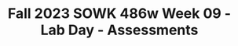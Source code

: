 ---
layout: single_embed_slide
title: "Fall 2023 SOWK 486w Week 09 - Lab Day - Assessments"
presentation_id: EHDLIU
canonical_url: /presentations/EHDLIU/
slides:
  - slide_name: ../deck-11543-large-0.jpeg
    slide_thumbnail: ../deck-11543-thumb-0.jpeg
    slide_text: >
      <p>Assessments
      Lab Day
      gathering information and formulating it into a coherent picture of the client and his or her circumstances Jacob Campbell, LICSW Heritage University Fall 2023 SOWK 486</p>
      
  - slide_name: ../deck-11543-large-1.jpeg
    slide_thumbnail: ../deck-11543-thumb-1.jpeg
    slide_text: >
      <p>Social histories
      Agenda
      Implicit Bias Teach Back Activity Genograms &amp; Eco-maps
      Jacob Campbell, Ph.D. LICSW
      Heritage University
      Fall 2023 SOWK 486w</p>
      
  - slide_name: ../deck-11543-large-2.jpeg
    slide_thumbnail: ../deck-11543-thumb-2.jpeg
    slide_text: >
      <p>Examples of Writing
      Resilience and Dimensions of
      APA Style Website
      My Feedback
      Applied Transdisciplinarity
      Example Papers
      Document
      Jacob Campbell, Ph.D. LICSW
      Heritage University
      Fall 2023 SOWK 486w</p>
      
  - slide_name: ../deck-11543-large-3.jpeg
    slide_thumbnail: ../deck-11543-thumb-3.jpeg
    slide_text: >
      <p>I M P L I C I T
      ntrospection indfulness
      You must acknowledge that implicit bias exists and then learn about your own implicit bias Stress increases our use of cognitive shortcuts, including implicit biases
      erspective Taking
      earn to Slow Down ndividuation
      Try to walk in someone else’s shoes by considering experiences from the perspective of a person from stereotyped groups
      To recognize our own implicit biases, we must stop, think, and re ect.
      Use individual personal characteristics, not group stereotypes, to evaluate clients.
      heck Your Messaging
      nstitutionalize Fairness take Two
      Instead of trying to be color- or gender-blind, use evidence-based statements that decrease implicit bias such as welcoming and embracing multiculturalism and gender diversity.
      Organizations must also commit and work to overcome it
      Counteracting implicit bias and working toward cultural humility is lifelong work and must be practiced consistently and constantly
      Heritage University fl
      Jacob Campbell, Ph.D. LICSW
      (Hepworth et al., 2022) Fall 2023 SOWK 486w</p>
      
  - slide_name: ../deck-11543-large-4.jpeg
    slide_thumbnail: ../deck-11543-thumb-4.jpeg
    slide_text: >
      <p>https://implicit.harvard.edu/implicit/selectatest.html
      Jacob Campbell, Ph.D. LICSW
      Heritage University
      Fall 2023 SOWK 486w</p>
      
  - slide_name: ../deck-11543-large-5.jpeg
    slide_thumbnail: ../deck-11543-thumb-5.jpeg
    slide_text: >
      <p>Layout of the Social History
      Presenting Problem
      Life Experiences
      Impressions and Recommendations
      Jacob Campbell, Ph.D. LICSW
      Heritage University
      Fall 2023 SOWK 486w</p>
      
  - slide_name: ../deck-11543-large-6.jpeg
    slide_thumbnail: ../deck-11543-thumb-6.jpeg
    slide_text: >
      <p>Layout of the Social History Presenting Problem
      Impressions and Recommendations
      • Description and history of the presenting problem • Introductory section
      Life Experiences
      Jacob Campbell, Ph.D. LICSW
      Heritage University
      Fall 2023 SOWK 486w</p>
      
  - slide_name: ../deck-11543-large-7.jpeg
    slide_thumbnail: ../deck-11543-thumb-7.jpeg
    slide_text: >
      <p>Layout of the Social History Presenting Problem
      • Description and history of the presenting problem • Introductory section
      Impressions and Recommendations
      • Presenting problem Detail major points Generally the “why are you here today section”
      Life Experiences
      Jacob Campbell, Ph.D. LICSW
      My method for mental health evaluations
      Heritage University
      Fall 2023 SOWK 486w</p>
      
  - slide_name: ../deck-11543-large-8.jpeg
    slide_thumbnail: ../deck-11543-thumb-8.jpeg
    slide_text: >
      <p>Layout of the Social History Presenting Problem
      Esmeralda, a 32 year old Hispanic married with three children female completed this mental health evaluation at the TCCH BHS Pasco o ce. She was accompanied by her husband and one child. Her primary language is Spanish, and the evaluation was completed in her native language. Her insurance, Medicaid, has been veri ed. She was referred by Crisis Response Unit after being hospitalized at Lourdes Medical Center after an attempted suicide. She presented with symptoms related to depression and anxiety.
      Impressions and Recommendations
      Life Experiences
      fi
      ffi
      Jacob Campbell, Ph.D. LICSW
      Heritage University
      Fall 2023 SOWK 486w</p>
      
  - slide_name: ../deck-11543-large-9.jpeg
    slide_thumbnail: ../deck-11543-thumb-9.jpeg
    slide_text: >
      <p>Layout of the Social History Presenting Problem
      • Family of origin • Birth and childhood
      Impressions and Recommendations
      • Marriages and signi cant relationships • Current living arrangements • Education
      Life Experiences
      fi
      Jacob Campbell, Ph.D. LICSW
      • Military service
      Heritage University
      Fall 2023 SOWK 486w</p>
      
  - slide_name: ../deck-11543-large-10.jpeg
    slide_thumbnail: ../deck-11543-thumb-10.jpeg
    slide_text: >
      <p>Layout of the Social History Presenting Problem
      • Employment history • Medical history
      Impressions and Recommendations
      • Legal history • Social and recreational interests • Religious activities
      Life Experiences
      Jacob Campbell, Ph.D. LICSW
      • Client successes, strengths, and resources
      Heritage University
      Fall 2023 SOWK 486w</p>
      
  - slide_name: ../deck-11543-large-11.jpeg
    slide_thumbnail: ../deck-11543-thumb-11.jpeg
    slide_text: >
      <p>Layout of the Social History Presenting Problem
      Impressions and Recommendations
      • Impressions • Recommendations
      Life Experiences
      Jacob Campbell, Ph.D. LICSW
      Heritage University
      Fall 2023 SOWK 486w</p>
      
  - slide_name: ../deck-11543-large-12.jpeg
    slide_thumbnail: ../deck-11543-thumb-12.jpeg
    slide_text: >
      <p>Tri-Cities Community Health Behavioral Health Services
      Mental Health Evaluation Example
      MENTAL HEALTH EVALUATION Prepared by/Cred.:
      Date of Intake:
      Request Of Service:
      Dimension I. Client Personal Information Client Name: Date of Birth: Age: Gender: Client Ethnicity: Client Place of Birth: Primary Language: Secondary: Is a power of attorney needed? Yes No (If needed, explain.) Are legal guardianship documents needed? Yes No (If needed, explain.) Is there CPS involvement? Yes No (If yes, explain.) Dimension II. Referral &amp; Admitting Problem
      TCCH BHS
      Referral Source: Client Presenting Problem: (symptoms/length)
      Dimension III: Client Treatment History, Mental Health/Psychiatric/Substance Abuse Name of Provider Reason for Treatment Medication(s) Prescribed Outcome (Include dates.)
      (e.g. CD, psych. hospital, residential, OP. Include diagnosis.)
      • Dimension I. Client Personal Information
      (Successful/Unsuccessful/ AMA)
      • Dimension II. Referral &amp; Admitting Problem Current Substance Use: GAIN-SS Score: N/A Family/Significant Other History of Substance Use: Is there a need for present referral to CD specialist? Yes Relationship to Client
      No
      Dimension IV: Family/Significant Other Mental Health/Psychiatric History Mental Health/ Diagnosis History of Suicide History of Homicide (If yes, explain.) (If yes, explain.) Psych History Yes No Yes No Yes No Unk. Yes No Yes No Yes No Unk. Yes No Yes No Yes No Unk. Yes No Yes No Yes No Unk. Yes No Yes No Yes No Unk.
      • Dimension III: Client Treatment History, Mental Health/Psychiatric/Substance Abuse • Dimension IV: Family/Signi cant Other Mental Health/Psychiatric History
      1
      Heritage University fi
      Jacob Campbell, Ph.D. LICSW
      Fall 2023 SOWK 486w</p>
      
  - slide_name: ../deck-11543-large-13.jpeg
    slide_thumbnail: ../deck-11543-thumb-13.jpeg
    slide_text: >
      <p>Mental Health Evaluation Example
      Dimension V: Abuse/Neglect Client History of Abuse/Neglect: (If abuse is reported by a client age 17 or younger, a documented CPS referral must occur within 48 hours. Call 509-737-2800.)
      Dimension VI: Crisis/Risk Assessment Client History of Suicide/Homicide: (Ideation, plan, means, attempts when/age?) Current Crisis/Risk Assessment: (Must include current risk of suicide/homicide/risk of self-harm.) Does a referral for provision of emergency/crisis services need to be made at this time? Yes
      No
      (If yes, identify referral provider.)
      Present Treatment Need Grief/Loss Issues: Dimension VII: Client Medical History Has the client ever suffered from a head injury? Yes No Age:
      Result:
      Is the client currently or recently pregnant? Yes No (If yes, how many months?) Has the client recently given birth? Yes No (If yes, how long ago?) Is there a Medical Advance Directive in place? Yes No (If yes, does ct wish to provide a copy?) Medical History: (Include any/all hospitalizations and reasons.) Client History/Presence of Chronic Infections/Diseases: (Incl. HIV, Hepatitis, treatments.) Yes No
      TCCH BHS
      (If yes, explain.)
      • Dimension V: Abuse/Neglect
      Client Present Healthcare Needs: Has the primary care provider been notified? Yes
      No
      Primary Care Provider Name:
      • Dimension VI: Crisis/Risk Assessment • Dimension VII: Client Medical History • Dimension VIII: Psychosocial • Dimension IX: Legal Issues
      (If no primary care provider was identified, name the provider that you are referring the client to.) Is an EPSDT referral needed? (for anyone under age 21) Yes No
      If needed, has an EPSDT letter been sent to the medical provider? Current Medications: (Include dosage and the reason prescribed.)
      Yes
      No
      N/A
      Dimension VIII: Psychosocial Family Support System: Peer Support System: Provider Support: Employment/Education History: Cultural Issues/Religious Beliefs Identified: Yes No (If yes, explain.) Has a consult referral been made? Yes No (If yes, what kind?) Sexual Orientation Need(s): Yes No (If yes, explain.) Functional Strengths/Interest of Client and/or Family: Dimension IX: Legal Issues Present/Past Legal Issues: (charges and dates) Court ordered to treatment? LRA Client? DOC supervision? Adult Parole: Adult Probation: Name of PO:
      Yes No Yes No Yes No (If so, document evidence of oral or written notification.) Yes No (If so, document evidence of oral or written notification.) Yes No (If so, document evidence of oral or written notification.) Phone Number: County: 2
      Jacob Campbell, Ph.D. LICSW
      Heritage University
      Fall 2023 SOWK 486w</p>
      
  - slide_name: ../deck-11543-large-14.jpeg
    slide_thumbnail: ../deck-11543-thumb-14.jpeg
    slide_text: >
      <p>Juvenile Court: Name of JPO:
      Yes No (If so, document evidence of oral or written notification.) Phone Number: County:
      Mental Health Evaluation Example
      Dimension X: Developmental History of Developmental Delays/Need: (Specify.) Present Services in Place: (i.e. 504, IEP, SSI, DDD, DVR) Dimension XI: Environmental Need/Barriers to Treatment Does the client have problems with any of the following? (Please check all that apply.) Housing Food Clothing Economic Employment Transportation Education Legal Social/Recreational Primary Support Network/Death or Loss ADL’s Chronic Medical Condition(s)/Access to Healthcare Other Psychosocial/Environmental Problems Current Mental Status Appearance: . Psychomotor Behavior: . Attention and Concentration: . Speech: Thought Process: . Orientation: . Memory: . Level of Cooperation/Relating: Affect: . Mood: . Thought Content: . Hallucinations: . Delusions: . Suicidal &amp; Homicidal Ideation: . Phobias: . Judgment: . Insight: .
      . .
      Admitting Diagnoses
      TCCH BHS
      • Dimension X: Developmental
      Axis I: Axis II: Axis III: Axis IV: Axis V: (Current GAF) Inter-agency Services Needed Referral to Therapy: Yes No Referral to Case Management: Referral to Psychiatrist: Yes No Referral to Nueva Substance Abuse Dept.: Clinical Summary/Recommendation for Treatment:
      Yes Yes
      No No
      Have all releases of information been obtained for all formal/informal supports? (e.g. medical providers, legal providers, DSHS, etc.) Yes No
      • Dimension XI: Environmental Need/ Barriers to Treatment • Current Mental Status • Admitting Diagnoses
      ___________________________________________ Intake Staff Signature/Cred.
      __________________ Date
      • Inter-agency Services Needed 3
      Jacob Campbell, Ph.D. LICSW
      Heritage University
      Fall 2023 SOWK 486w</p>
      
  - slide_name: ../deck-11543-large-15.jpeg
    slide_thumbnail: ../deck-11543-thumb-15.jpeg
    slide_text: >
      <p>Practice with Social Histories
      • Family of origin
      • Employment history
      • Birth and childhood
      • Medical history
      • Marriages and signi cant relationships
      • Legal history
      • Current living arrangements • Education • Military service
      fi
      Jacob Campbell, Ph.D. LICSW
      • Social and Recreational interests • Religious activities
      Work with a partner to go through some of the process of completing a social history with them. You can either use real life information or make up informational a part of a role-play.
      • Client successes, Strengths, and resources
      Heritage University
      Fall 2023 SOWK 486w</p>
      
  - slide_name: ../deck-11543-large-16.jpeg
    slide_thumbnail: ../deck-11543-thumb-16.jpeg
    slide_text: >
      <p>Students are to develop a 5-10 minute short presentation teaching your peers about assessing the chosen area.
      • Assessing biophysical Functioning (pp. 168-172) • Assessing Cognitive/Perceptual Functioning (pp. 172-176)
      This Week
      • Assessing A ective Functioning (pp. 176-180) • Assessing Behavioral Functioning (pp. 180-182) • Assessing Environmental System (pp. 182-186) Group Discussion (Hepworth et al., 2022) Jacob Campbell, Ph.D. LICSW ff
      􀅵
      In Class Teach Back Activity
      Heritage University
      Fall 2023 SOWK 486w
      Provide Info</p>
      
  - slide_name: ../deck-11543-large-17.jpeg
    slide_thumbnail: ../deck-11543-thumb-17.jpeg
    slide_text: >
      <p>campbell_j@heritage.edu
      Jacob Campbell, Ph.D. LICSW
      Heritage University
      Fall 2023 SOWK 486w</p>
      
  - slide_name: ../deck-11543-large-18.jpeg
    slide_thumbnail: ../deck-11543-thumb-18.jpeg
    slide_text: >
      <p>Family Assessments Eco-Map
      A
      E
      P
      Jacob Campbell, Ph.D. LICSW
      Heritage University
      Fall 2023 SOWK 486w</p>
      
  - slide_name: ../deck-11543-large-19.jpeg
    slide_thumbnail: ../deck-11543-thumb-19.jpeg
    slide_text: >
      <p>Mini Mental Status Exams
      Jacob Campbell, Ph.D. LICSW
      Heritage University
      Fall 2023 SOWK 486w</p>
      
  - slide_name: ../deck-11543-large-20.jpeg
    slide_thumbnail: ../deck-11543-thumb-20.jpeg
    slide_text: >
      <p>Mental Status Exam The General Components
      • General appearance
      • Intelligence
      • Behavior
      • Reality testing
      • Thought process and content
      • Suicidal or homicidal ideation
      • A ect
      • Judgment
      • Impulse control • Insight • Cognitive functioning
      ff
      Jacob Campbell, Ph.D. LICSW
      Heritage University
      Fall 2023 SOWK 486w</p>
      
  - slide_name: ../deck-11543-large-21.jpeg
    slide_thumbnail: ../deck-11543-thumb-21.jpeg
    slide_text: >
      <p>General Appearance
      Use of mobility device Posture and gait
      Build Meticulous
      Self-neglect
      Grooming
      Garish
      Skillfully applied
      Outstanding features
      Disabilities
      Physical characteristics
      Important physical features
      Immaculate Fashionable
      Dress
      Unconventional Jacob Campbell, Ph.D. LICSW
      Heritage University
      Appearance Fall 2023 SOWK 486w</p>
      
  - slide_name: ../deck-11543-large-22.jpeg
    slide_thumbnail: ../deck-11543-thumb-22.jpeg
    slide_text: >
      <p>General Appearance Passive Sullen
      Ingratiating
      Guarded
      Hostility
      Seductive
      Attitude and Interpersonal Style
      Uncooperative Demanding
      Jacob Campbell, Ph.D. LICSW
      Heritage University
      Manipulative Playful
      Inappropriate boundaries Contemptuous
      Withdrawn
      Fall 2023 SOWK 486w</p>
      
  - slide_name: ../deck-11543-large-23.jpeg
    slide_thumbnail: ../deck-11543-thumb-23.jpeg
    slide_text: >
      <p>General Appearance Flat
      Liable Bland Facial expression
      Awkward Motor hyperactivity
      Motor retardations Mannerism
      Posturing
      Tics and twitches Rigid
      Tension Severe akathisia
      Agitated
      Behavior and Psychomotor activity
      Hyperactive Combative
      Jacob Campbell, Ph.D. LICSW
      Heritage University
      Tardive dyskinesia Seated quietly
      Fall 2023 SOWK 486w</p>
      
  - slide_name: ../deck-11543-large-24.jpeg
    slide_thumbnail: ../deck-11543-thumb-24.jpeg
    slide_text: >
      <p>General Appearance Impoverished Pressured
      Perseveration
      Dysarthria Neologisms
      Speech and Language
      Monotonous Emotional
      Stereotypy Aphasia
      Global aphasia
      Jacob Campbell, Ph.D. LICSW
      Heritage University
      Accented
      Wernike’s aphasia Broca’s aphasia
      Fall 2023 SOWK 486w</p>
      
  - slide_name: ../deck-11543-large-25.jpeg
    slide_thumbnail: ../deck-11543-thumb-25.jpeg
    slide_text: >
      <p>Emotions
      Full range of a ect A ect
      Broad
      Constricted
      Congruent with mood Appropriate Flat
      Anhedonic
      Emotional withdrawal
      Blunted Labile
      Euphoric Expansive
      Mood
      Middle insomnia
      Initial insomnia Hypersomnia
      ff
      ff
      Jacob Campbell, Ph.D. LICSW
      Anxious
      Clients description
      Terminal insomnia Sleep
      Euthymic
      Heritage University
      Fall 2023 SOWK 486w</p>
      
  - slide_name: ../deck-11543-large-26.jpeg
    slide_thumbnail: ../deck-11543-thumb-26.jpeg
    slide_text: >
      <p>Cognitive Functioning Lethargy
      Attention and concentration
      Oriented Times Four
      Orientation and level of consciousness
      Coma
      Stupor
      Obtundation
      Anterograde amnesia Transient global amnesia Amnesia
      Retrograde amnesia Memory
      Registration Retention Retrieval Short term memory Jacob Campbell, Ph.D. LICSW
      Heritage University
      Head Injuries
      Long term memory
      Fall 2023 SOWK 486w</p>
      
  - slide_name: ../deck-11543-large-27.jpeg
    slide_thumbnail: ../deck-11543-thumb-27.jpeg
    slide_text: >
      <p>Cognitive Functioning Memory Testing
      Ability to Abstract and Generalize
      Information Intelligence
      Jacob Campbell, Ph.D. LICSW
      Heritage University
      Fall 2023 SOWK 486w</p>
      
  - slide_name: ../deck-11543-large-28.jpeg
    slide_thumbnail: ../deck-11543-thumb-28.jpeg
    slide_text: >
      <p>Somatic delusions Nihilistic delusions Thought Content
      Delusions
      Bizarre behavior
      Grandiose delusions
      Delusional guilt Ideas of inference
      Thought content
      Magical thinking
      Thoughts and Perception
      Ideas of reference
      Distortions Though broadcasting
      Suspiciousness
      Paranoid delusions
      Thought withdrawal
      Thought insertion
      Illusions Hallucinations Disordered Perceptions
      Dearealization
      Depersonalization
      Jacob Campbell, Ph.D. LICSW
      Heritage University
      Fall 2023 SOWK 486w</p>
      
  - slide_name: ../deck-11543-large-29.jpeg
    slide_thumbnail: ../deck-11543-thumb-29.jpeg
    slide_text: >
      <p>Thoughts and Perception Loose association
      Perseverative
      Racing thoughts
      Conceptual disorganization Neologism Overvalued
      Thought Process
      Distractable Goal directed
      Spontaneous
      Incoherent Circumstantial
      Jacob Campbell, Ph.D. LICSW
      Heritage University
      Tangentiality Clang association
      Illogical
      Flight of ideas
      blocking
      Impoverished
      Fall 2023 SOWK 486w</p>
      
  - slide_name: ../deck-11543-large-30.jpeg
    slide_thumbnail: ../deck-11543-thumb-30.jpeg
    slide_text: >
      <p>Somatic preoccupations Phobias
      Preoccupations
      Obsessions
      Compulsions
      Suicidality, Homicidality, Impulse control
      Jacob Campbell, Ph.D. LICSW
      Heritage University
      Thoughts and Perception
      Insight and Judgment
      Fall 2023 SOWK 486w</p>
      
  - slide_name: ../deck-11543-large-31.jpeg
    slide_thumbnail: ../deck-11543-thumb-31.jpeg
    slide_text: >
      <p>The Checklist Manifesto Hot to Get things Done Right
      Jacob Campbell, Ph.D. LICSW
      Heritage University
      Fall 2023 SOWK 486w</p>
      
  - slide_name: ../deck-11543-large-32.jpeg
    slide_thumbnail: ../deck-11543-thumb-32.jpeg
    slide_text: >
      <p>Suicide Risk Assessment Listen for Risk Factors
      Ask Directly About Suicide
      Assess Suicidal Ideation &amp; Behaviors
      Assess for Other Risk Factors (Hepworth, et al., 2017) Jacob Campbell, Ph.D. LICSW
      Heritage University
      Fall 2023 SOWK 486w</p>
      
  - slide_name: ../deck-11543-large-33.jpeg
    slide_thumbnail: ../deck-11543-thumb-33.jpeg
    slide_text: >
      <p>Suicide Risk Assessment Adults Listen for Risk Factors
      Feelings of despair and hopelessness Previous suicide attempts Concrete, available, and lethal plans to commit suicide Family history of suicide Perseveration about suicide
      Lack of support systems and other forms of isolation Feelings of worthlessness Belief that others would be better off if the client were dead Advanced age Substance abuse (Hepworth, et al., 2017)
      Jacob Campbell, Ph.D. LICSW
      Heritage University
      Fall 2023 SOWK 486w</p>
      
  - slide_name: ../deck-11543-large-34.jpeg
    slide_thumbnail: ../deck-11543-thumb-34.jpeg
    slide_text: >
      <p>Suicide Risk Assessment Youth Listen for Risk Factors
      Feelings of despair and hopelessness Previous suicide attempts Concrete, available, and lethal plans to commit suicide Family history of suicide Perseveration about suicide Lack of support systems and other forms of isolation Feelings of worthlessness Belief that others would be better off if the client were dead Advanced age Substance abuse
      Deterioration in personal habits Decline in school achievement Marked increase in sadness, moodiness, and sudden tearful reactions Loss of appetite Use of drugs or alcohol Talk of death or dying Withdrawal from friends and family Making nal arrangements, such as giving away valued possessions Sudden or unexplained departure from past behaviors (Hepworth, et al., 2017)
      fi
      Jacob Campbell, Ph.D. LICSW
      Heritage University
      Fall 2023 SOWK 486w</p>
      
  - slide_name: ../deck-11543-large-35.jpeg
    slide_thumbnail: ../deck-11543-thumb-35.jpeg
    slide_text: >
      <p>Suicide Risk Assessment Listen for Risk Factors
      Have you have thoughts about death or suicide?
      Ask Directly About Suicide
      (Hepworth, et al., 2017) Jacob Campbell, Ph.D. LICSW
      Heritage University
      Fall 2023 SOWK 486w</p>
      
  - slide_name: ../deck-11543-large-36.jpeg
    slide_thumbnail: ../deck-11543-thumb-36.jpeg
    slide_text: >
      <p>Suicide Risk Assessment Listen for Risk Factors
      Ask Directly About Suicide
      Assess Suicidal Ideation &amp; Behaviors
      I’d like to ask you more about that.
      History Thoughts Plan Intent Means
      (Hepworth, et al., 2017) Jacob Campbell, Ph.D. LICSW
      Heritage University
      Fall 2023 SOWK 486w</p>
      
  - slide_name: ../deck-11543-large-37.jpeg
    slide_thumbnail: ../deck-11543-thumb-37.jpeg
    slide_text: >
      <p>Suicide Risk Assessment Listen for Risk Factors
      Ask Directly About Suicide
      Assess Suicidal Ideation &amp; Behaviors
      • Hopelessness • Impulsivity
      Assess for Other Risk Factors
      • Protective factors (deterrents) • Warning signs (imminent risk)
      Jacob Campbell, Ph.D. LICSW
      Heritage University
      Fall 2023 SOWK 486w
      (Hepworth, et al., 2017)</p>
      
  - slide_name: ../deck-11543-large-38.jpeg
    slide_thumbnail: ../deck-11543-thumb-38.jpeg
    slide_text: >
      <p>Elder Assessment
      Jacob Campbell, Ph.D. LICSW
      Heritage University
      Fall 2023 SOWK 486w</p>
      
  - slide_name: ../deck-11543-large-39.jpeg
    slide_thumbnail: ../deck-11543-thumb-39.jpeg
    slide_text: >
      <p>Adequacy of Client’s Environments • A physical environment that is adequate, is stable, and fosters health and safety (this includes housing as well as surroundings that are free of toxins and other health risks) • Adequate social support systems (e.g., family, relatives, friends, neighbors, organized groups) • A liation with a meaningful and responsive faith community • Access to timely, appropriate, a ordable health care (including vaccinations, physicians, dentists, medications, and nursing homes) • Access to safe, reliable, a ordable child and elder care services • Access to recreational facilities • Transportation—to work, socialize, utilize resources, and exercise rights as a citizen
      • Adequate housing that provides ample space, sanitation, privacy, and safety from hazards and pollution (both air and noise) • Responsive police and re protection and a reasonable degree of security • Safe and healthful work conditions • Su cient nancial resources to purchase essential resources (e.g., food, clothing, housing) • Adequate nutritional intake • Predictable living arrangements with caring others (especially for children) • Opportunities for education and self-ful llment • Access to legal assistance • Employment opportunities
      Heritage University fi
      ff
      ff
      fi
      fi
      ffi
      ffi
      Jacob Campbell, Ph.D. LICSW
      Fall 2023 SOWK 486w
      (Hepworth, et al., 2017)</p>
      
  - slide_name: ../deck-11543-large-40.jpeg
    slide_thumbnail: ../deck-11543-thumb-40.jpeg
    slide_text: >
      <p>Intrapersonal Functioning Biophysical Functioning • Physical characteristics and
      • Alcohol use and abuse • Use and abuse of other
      presentation • Physical health • Use and abuse of medications,
      • Dual diagnosis: comorbid
      alcohol, and drugs
      addictive and mental disorders
      Cognitive/Perceptual Functioning • Intellectual functioning
      • Values
      • Judgment
      • Misconceptions
      • Reality testing
      • Self-concept
      • Coherence
      • Assessing thought
      • Cognitive lexibility
      f
      f
      Jacob Campbell, Ph.D. LICSW
      Affective Functioning
      substances
      • Emotional control
      • Major depressive
      • Range of emotions
      disorder
      • Appropriateness of
      • Suicidal risk
      affect • Assessing affective disorders • Bipolar disorder
      • Behavioral Functioning • Excesses • Risk of violence • De iciencies • Motivation
      disorders
      (Hepworth, et al., 2017) Heritage University
      Fall 2023 SOWK 486w</p>
      
  - slide_name: ../deck-11543-large-41.jpeg
    slide_thumbnail: ../deck-11543-thumb-41.jpeg
    slide_text: >
      <p>Assessing Aggression • Personal history • Interpersonal relationships and social supports • Psychological factors • Physical conditions • History of violence • Current threats and plans of violence • Current crisis and situation (Hepworth, et al., 2017) Jacob Campbell, Ph.D. LICSW
      Heritage University
      Fall 2023 SOWK 486w</p>
      
  - slide_name: ../deck-11543-large-42.jpeg
    slide_thumbnail: ../deck-11543-thumb-42.jpeg
    slide_text: >
      <p>Assessing Person-In-Environment Fit • Environmental Systems
      • A rming
      • Physical environment
      • Harmful
      • Adequacy
      • Spirituality and a liation with a faith community
      • Health
      • Spirituality
      • Safety
      • Religion
      • Social support systems
      • Cognitive, a ective, and behavioral dimensions of faith
      • Missing
      (Hepworth, et al., 2017)
      ffi
      ff
      ffi
      Jacob Campbell, Ph.D. LICSW
      Heritage University
      Fall 2023 SOWK 486w</p>
      
  - slide_name: ../deck-11543-large-43.jpeg
    slide_thumbnail: ../deck-11543-thumb-43.jpeg
    slide_text: >
      <p>Biopsychosocial Assessments • Identifying information (e.g., name, age, referral source, brief overview of the presenting problem) • A history of the present circumstances (i.e., the presenting problem, symptoms) • The past psychiatric and medical history of the client and the client’s family (e.g., injuries, operations, medical conditions, medication, ongoing medical treatment) • The client’s social history (e.g., overview of client’s childhood, family structure, living situation, employment and employment history, educational history, hobbies, daily routine, religious or spiritual preferences, friends, past trauma, substance use) • A mental status exam and DSM-5 diagnosis • A formulation (e.g., a statement that summarizes and synthesizes the most important aspects of the case to create a story of the client and his or her past and presenting problems) • For children and adolescents, a brief overview of developmental milestones may be included, addressing the age at which he/she began crawling, walking, talking, toilet training, and so on. (Hepworth, et al., 2017) Jacob Campbell, Ph.D. LICSW
      Heritage University
      Fall 2023 SOWK 486w</p>
      
  - slide_name: ../deck-11543-large-44.jpeg
    slide_thumbnail: ../deck-11543-thumb-44.jpeg
    slide_text: >
      <p>Common Role and Developmental Transitions for Older Age Group
      • Work, career choices
      • Separation or divorce
      • Health impairment
      • Institutionalization
      • Parenthood
      • Single parenthood
      • Post-parenthood years
      • Death of a spouse or partner
      • Geographic moves and migrations
      • Military deployments
      • Marriage or partnership commitment • Retirement (Hepworth, et al., 2017) Jacob Campbell, Ph.D. LICSW
      Heritage University
      Fall 2023 SOWK 486w</p>
      
  - slide_name: ../deck-11543-large-45.jpeg
    slide_thumbnail: ../deck-11543-thumb-45.jpeg
    slide_text: >
      <p>Common Role and Developmental Transitions for Younger Age Group
      • Changing grades, especially transitioning to middle school or high school • The birth of a sibling • Illness of a parent or caregiver • Loss of social status at school through bullying or peer victimization • Breaking up with a dating partner
      • The loss of a friendship either through death or argument • Death of a parent or caregiver • Personal illness • Questions surrounding sexual identity • Addition of a new stepparent to a divorced family
      (Hepworth, et al., 2017) Jacob Campbell, Ph.D. LICSW
      Heritage University
      Fall 2023 SOWK 486w</p>
      
  - slide_name: ../deck-11543-large-46.jpeg
    slide_thumbnail: ../deck-11543-thumb-46.jpeg
    slide_text: >
      <p>Typical Wants Involved in Presenting Problems • To have less family con ict
      • To overcome depression
      • To feel valued by one’s spouse or partner
      • To have more friends
      • To be self-supporting
      • To be included in decision making
      • To achieve greater companionship in marriage or relationship
      • To get discharged from an institution
      • To gain more self-con dence
      • To make a di cult decision • To master fear or anxiety
      • To have more freedom
      • To cope with children more e ectively
      • To control one’s temper
      (Hepworth, et al., 2017) Heritage University ff
      fl
      fi
      ffi
      Jacob Campbell, Ph.D. LICSW
      Fall 2023 SOWK 486w</p>
      
---